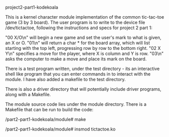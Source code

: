 project2-part1-kodekoala

This is a kernel character module implementation of the common tic-tac-toe game (3 by 3 board).
The user program is to write to the device file /dev/tictactoe, following the instructions and specs for project 2 part 1:

"00 X/O\n" will begin a new game and set the user's mark to what is given, an X or O.
"01\n" will return a char * for the board array, which will list starting with the top left, progressing row by row to the bottom right.
"02 X Y\n" specifies a move for the player, where X is column and Y is row. 
"03\n" asks the computer to make a move and place its mark on the board.

There is a test program written, under the test directory - its an interactive shell like program that you can enter commands in to interact with the module. I have also added a makefile to the test directory. 

There is also a driver directory that will potentially include driver programs, along with a Makefile.

The module source code lies under the module directory. There is a Makefile that can be run to build the code:

/part2-part1-kodekoala/module# make

/part2-part1-kodekoala/module# insmod tictactoe.ko
